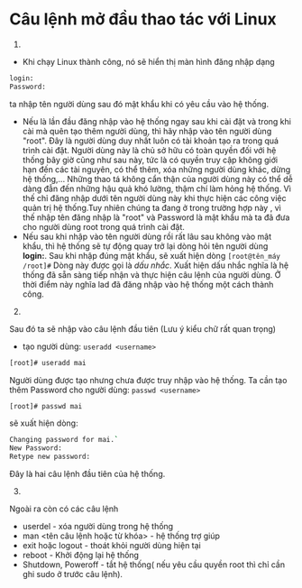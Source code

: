 # Câu lệnh mở đầu thao tác với Linux 
1.
* Khi chạy Linux thành công, nó sẽ hiển thị màn hình đăng nhập dạng 
```sh
login:
Password:
``` 
ta nhập tên người dùng sau đó mật khẩu khi có yêu cầu vào hệ thống.
* Nếu là lần đầu đăng nhập vào hệ thống ngay sau khi cài đặt và trong khi cài mà quên tạo thêm người dùng, thì hãy nhập vào tên người dùng "root". Đây là người dùng duy nhất luôn có tài khoản tạo ra trong quá trình cài đặt. Người dùng này là chủ sở hữu có toàn quyền đối với hệ thống bây giờ cũng như sau này, tức là có quyền truy cập không giới hạn đến các tài nguyên, có thể thêm, xóa những người dùng khác, dừng hệ thống,... Những thao tá không cẩn thận của người dùng này có thể dễ dàng đẫn đến những hậu quả khó lường, thậm chí làm hỏng hệ thống. Vì thế chỉ đăng nhập dưới tên người dùng này khi thực hiện các công việc quản trị hệ thống.Tuy nhiên chúng ta đang ở trong trường hợp này , vì thế nhập tên đăng nhập là "root" và Password là mật khẩu mà ta đã đưa cho người dùng root trong quá trình cài đặt.
* Nếu sau khi nhập vào tên người dùng rồi rất lâu sau không vào mật khẩu, thì hệ thống sẽ tự động quay trở lại dòng hỏi tên người dùng **login:**. Sau khi nhập đúng mật khẩu, sẽ xuất hiện dòng 
`[root@tên_máy /root]#` 
Dòng này được gọi là *dấu nhắc*. Xuất hiện dấu nhắc nghĩa là hệ thống đã sẵn sàng tiếp nhận và thực hiện câu lệnh của người dùng. Ở thời điểm này nghĩa lad đã đăng nhập vào hệ thống một cách thành công.
2. 
Sau đó ta sẽ nhập vào câu lệnh đầu tiên (Lưu ý kiểu chữ rất quan trọng)  
* tạo người dùng: `useradd <username>` 
 
```sh
[root]# useradd mai
```

Người dùng được tạo nhưng chưa được truy nhập vào hệ thống. Ta cần tạo thêm Password cho người dùng: `passwd <username>`

```sh 
[root]# passwd mai
```

sẽ xuất hiện dòng:


```sh
Changing password for mai.`
New Password: 
Retype new password:
```

Đây là hai câu lệnh đầu tiên của hệ thống. 

3. 
Ngoài ra còn có các câu lệnh
* userdel <username> - xóa người dùng trong hệ thống
* man <tên câu lệnh hoặc từ khóa> - hệ thống trợ giúp 
* exit hoặc logout - thoát khỏi người dùng hiện tại
* reboot - Khởi động lại hệ thống
* Shutdown, Poweroff - tắt hệ thống( nếu yêu cầu quyền root thì chỉ cần ghi sudo ở trước câu lệnh).

